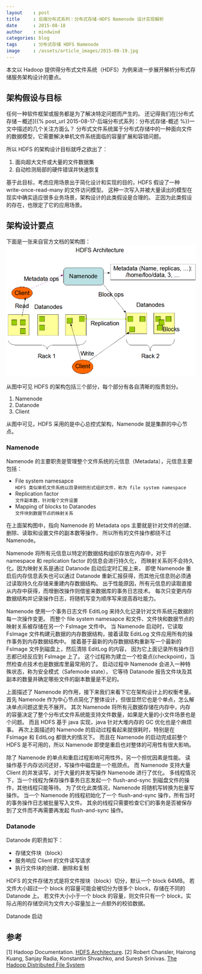 ```yaml
---
layout    : post
title     : 后端分布式系列：分布式存储-HDFS Namenode 设计实现解析
date      : 2015-08-18
author    : mindwind
categories: blog
tags      : 分布式存储 HDFS Namenode
image     : /assets/article_images/2015-08-19.jpg
---
```



本文以 Hadoop 提供得分布式文件系统（HDFS）为例来进一步展开解析分布式存储服务架构设计的要点。


## 架构假设与目标
任何一种软件框架或服务都是为了解决特定问题而产生的。
还记得我们在[分布式存储－概述]({% post_url 2015-08-17-后端分布式系列：分布式存储-概述 %})一文中描述的几个关注方面么？
分布式文件系统属于分布式存储中的一种面向文件的数据模型，它需要解决单机文件系统面临的容量扩展和容错问题。

所以 HDFS 的架构设计目标就呼之欲出了：

  1. 面向超大文件或大量的文件数据集  
  2. 自动检测局部的硬件错误并快速恢复

基于此目标，考虑应用场景出于简化设计和实现的目的，HDFS 假设了一种 write-once-read-many 的文件访问模型。
这种一次写入并被大量读出的模型在现实中确实适应很多业务场景，架构设计的此类假设是合理的。
正因为此类假设的存在，也限定了它的应用场景。


## 架构设计要点
下面是一张来自官方文档的架构图：  
![](/assets/article_images/2015-08-18-1.png)

从图中可见 HDFS 的架构包括三个部分，每个部分有各自清晰的指责划分。

  1. Namenode  
  2. Datanode  
  3. Client

从图中可见，HDFS 采用的是中心总控式架构，Namenode 就是集群的中心节点。

### Namenode
Namenode 的主要职责是管理整个文件系统的元信息（Metadata），元信息主要包括：

  - File system namesapce  
    `HDFS 类似单机文件系统以目录树的形式组织文件，称为 file system namespace`
  - Replication factor  
    `文件副本数，针对每个文件设置`
  - Mapping of blocks to Datanodes  
    `文件块到数据节点的映射关系`

在上面架构图中，指向 Namenode 的 Metadata ops 主要就是针对文件的创建、删除、读取和设置文件的副本数等操作，
所以所有的文件操作都绕不过 Namenode。

Namenode 将所有元信息以特定的数据结构组织存放在内存中，对于 namespace 和 replication factor 的信息会进行持久化，
而映射关系则不会持久化。因为映射关系是通过 Datanode 启动后定时汇报上来，
即使 Namenode 重启后内存信息丢失也可以通过 Datanode 重新汇报获得，而其他元信息则必须通过读取持久化存储来重建内存数据结构。
出于性能原因，所有元信息的读取直接从内存中获得，而增删改操作则借鉴来数据库的事务日志技术。
每次只变更内存数据结构并记录操作日志，将随机写变为顺序写来提高吞吐能力。

Namenode 使用一个事务日志文件 EditLog 来持久化记录针对文件系统元数据的每一次操作变更。
而整个 file system namesapce 和文件、文件快和数据节点的映射关系被存储在另一个 FsImage 文件中。
当 Namenode 启动时，它读取 FsImage 文件构建元数据的内存数据结构，接着读取 EditLog 文件应用所有的操作事务到内存数据结构中。
接着基于最新的内存数据结构重新写一个最新的 FsImage 文件到磁盘上，然后清除 EditLog 的内容，
因为它上面记录所有操作日志都已经反应到 FsImage 上了。
这个过程称为建立一个检查点(checkpoint)，当然检查点技术也是数据库里最常用的了。
启动过程中 Namenode 会进入一种特殊状态，称为安全模式（Safemode state），
它等待 Datanode 报告文件块及其副本的数量并确定哪些文件的副本数量是不足的。

上面描述了 Namenode 的作用，接下来我们来看下它在架构设计上的权衡考量。
首先 Namenode 作为中心节点简化了整体设计，但很显然它也是个单点，怎么解决单点问题这里先不展开。
其次 Namenode 将所有元数据存储在内存中，内存的容量决定了整个分布式文件系统能支持文件数量，如果是大量的小文件场景也是个问题。
而且 HDFS 基于 java 实现，java 针对大堆内存的 GC 优化也是个麻烦事。
再次上面描述的 Namenode 的启动过程看起来就很耗时，特别是在 FsImage 和 EditLog 都很大的情况下。
而且在 Namenode 的启动完成前整个 HDFS 是不可用的，所以 Namenode 即使是重启也对整体的可用性有很大影响。

除了 Namenode 的单点和重启过程影响可用性外，另一个担忧因素是性能。
读操作基于内存访问还好，写操作中磁盘是一个瓶颈点。
而 Namenode 支持大量 Client 的并发读写，对于大量的并发写操作 Namenode 进行了优化。
多线程情况下，当一个线程为保存操作事务日志发起一个 flush-and-sync 到磁盘文件的操作，其他线程只能等待。
为了优化此类情况，Namenode 将随机写转换为批量写操作。
当一个 Namenode 的线程初始化了一个 flush-and-sync 操作，所有当时的事务操作日志被批量写入文件。
其余的线程只需要检查它们的事务是否被保存到了文件而不再需要再发起 flush-and-sync 操作。


### Datanode
Datanode 的职责如下：

  - 存储文件块（block）
  - 服务响应 Client 的文件读写请求  
  - 执行文件块的创建、删除和复制  

HDFS 的文件存储方式是将文件按块（block）切分，默认一个 block 64MB。
若文件大小超过一个 block 的容量可能会被切分为很多个 block，存储在不同的 Datanode 上。
若文件大小小于一个 block 的容量，则文件只有一个 block，实际占用的存储空间为文件大小容量加上一点额外的校验数据。

Datanode 启动



## 参考
[1] Hadoop Documentation. [HDFS Architecture](http://hadoop.apache.org/docs/current/hadoop-project-dist/hadoop-hdfs/HdfsDesign.html).
[2] Robert Chansler, Hairong Kuang, Sanjay Radia, Konstantin Shvachko, and Suresh Srinivas. [The Hadoop Distributed File System](http://www.aosabook.org/en/hdfs.html)
